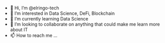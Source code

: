 - 👋 Hi, I’m @elringo-tech
- 👀 I’m interested in Data Science, DeFi, Blockchain 
- 🌱 I’m currently learning Data Science
- 💞️ I’m looking to collaborate on anything that could make me learn more about IT
- 📫 How to reach me ...

<!---
elringo-tech/elringo-tech is a ✨ special ✨ repository because its `README.md` (this file) appears on your GitHub profile.
You can click the Preview link to take a look at your changes.
--->
